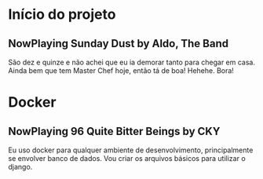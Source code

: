 # Início do projeto
## NowPlaying Sunday Dust by Aldo, The Band

São dez e quinze e não achei que eu ia demorar tanto para chegar em casa.
Ainda bem que tem Master Chef hoje, então tá de boa!
Hehehe.
Bora!

# Docker
## NowPlaying 96 Quite Bitter Beings by CKY
Eu uso docker para qualquer ambiente de desenvolvimento, principalmente se envolver banco de dados.
Vou criar os arquivos básicos para utilizar o django.
